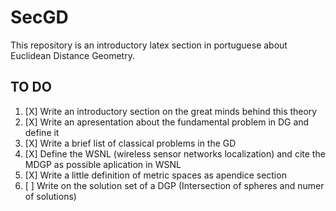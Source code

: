 # SecGD
This repository is an introductory latex section in portuguese about Euclidean Distance Geometry.


## TO DO

1. [X] Write an introductory section on the great minds behind this theory
2. [X] Write an apresentation about the fundamental problem in DG and define it
3. [X] Write a brief list of classical problems in the GD
4. [X] Define the WSNL (wireless sensor networks localization) and cite the MDGP as possible aplication in WSNL
5. [X] Write a little definition of metric spaces as apendice section
6. [ ] Write on the solution set of a DGP (Intersection of spheres and numer of solutions)
